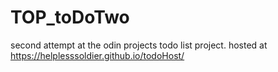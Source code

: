 # TOP_toDoTwo

second attempt at the odin projects todo list project. hosted at https://helplesssoldier.github.io/todoHost/
